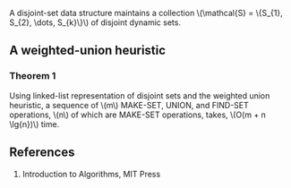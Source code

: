 A disjoint-set data structure maintains a collection \\(\mathcal{S} = \\{S_{1}, S_{2}, \dots, S_{k}\\}\\) of disjoint dynamic sets.

## A weighted-union heuristic

### Theorem 1
Using linked-list representation of disjoint sets and the weighted union heuristic, a sequence of \\(m\\) MAKE-SET, UNION, and FIND-SET operations, \\(n\\) of which are MAKE-SET operations, takes, \\(O(m + n \lg{n})\\) time.

## References

1. Introduction to Algorithms, MIT Press
